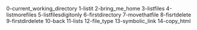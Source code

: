 0-current_working_directory
1-listit
2-bring_me_home
3-listfiles
4-listmorefiles
5-listfilesdigitonly
6-firstdirectory
7-movethatfile
8-fisrtdelete
9-firstdirdelete
10-back
11-lists
12-file_type
13-symbolic_link
14-copy_html
